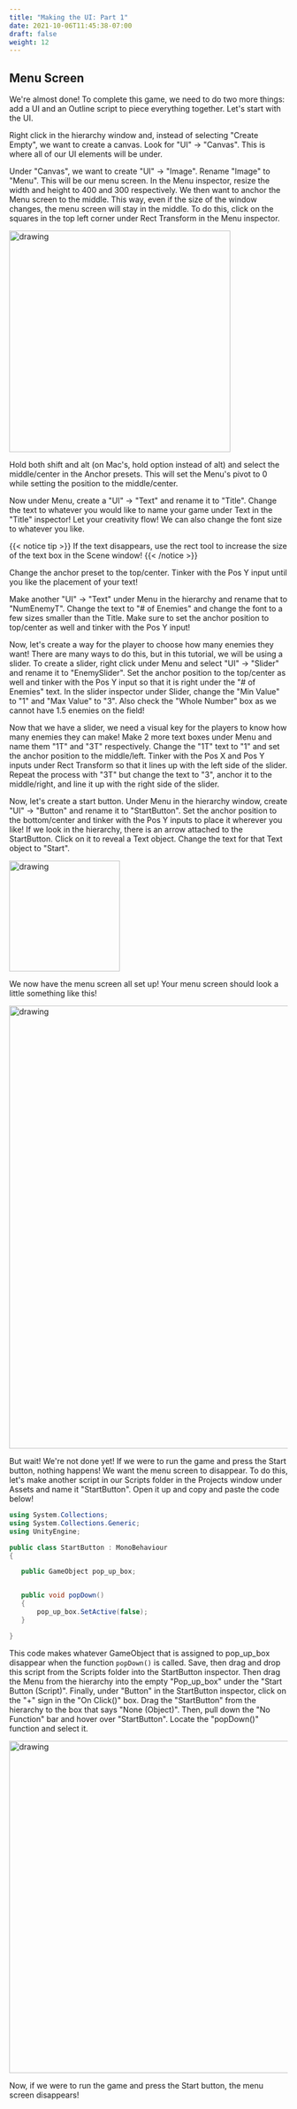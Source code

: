 ```yaml
---
title: "Making the UI: Part 1"
date: 2021-10-06T11:45:38-07:00
draft: false
weight: 12
---
```


## Menu Screen

We're almost done! To complete this game, we need to do two more things: add a UI and an Outline script to piece everything together. Let's start with the UI.

Right click in the hierarchy window and, instead of selecting "Create Empty", we want to create a canvas. Look for "UI" → "Canvas". This is where all of our UI elements will be under.

Under "Canvas", we want to create "UI" → "Image". Rename "Image" to "Menu". This will be our menu screen. In the Menu inspector, resize the width and height to 400 and 300 respectively.
We then want to anchor the Menu screen to the middle. This way, even if the size of the window changes, the menu screen will stay in the middle. To do this, click on the squares in the top left corner under Rect Transform in the Menu inspector.

<img src="../img/11_anchors.png" alt="drawing" width="400"/>

Hold both shift and alt (on Mac's, hold option instead of alt) and select the middle/center in the Anchor presets. This will set the Menu's pivot to 0 while setting the position to the middle/center.

Now under Menu, create a "UI" → "Text" and rename it to "Title". Change the text to whatever you would like to name your game under Text in the "Title" inspector! Let your creativity flow! We can also change the font size to whatever you like.

{{< notice tip >}}
If the text disappears, use the rect tool to increase the size of the text box in the Scene window!
{{< /notice >}}

Change the anchor preset to the top/center. Tinker with the Pos Y input until you like the placement of your text!

Make another "UI" → "Text" under Menu in the hierarchy and rename that to "NumEnemyT". Change the text to "# of Enemies" and change the font to a few sizes smaller than the Title. Make sure to set the anchor position to top/center as well and tinker with the Pos Y input!

Now, let's create a way for the player to choose how many enemies they want! There are many ways to do this, but in this tutorial, we will be using a slider.
To create a slider, right click under Menu and select "UI" → "Slider" and rename it to "EnemySlider". Set the anchor position to the top/center as well and tinker with the Pos Y input so that it is right under the "# of Enemies" text. In the slider inspector under Slider, change the "Min Value" to "1" and "Max Value" to "3". Also check the "Whole Number" box as we cannot have 1.5 enemies on the field!

Now that we have a slider, we need a visual key for the players to know how many enemies they can make!
Make 2 more text boxes under Menu and name them "1T" and "3T" respectively. Change the "1T" text to "1" and set the anchor position to the middle/left. Tinker with the Pos X and Pos Y inputs under Rect Transform so that it lines up with the left side of the slider.
Repeat the process with "3T" but change the text to "3", anchor it to the middle/right, and line it up with the right side of the slider.

Now, let's create a start button. Under Menu in the hierarchy window, create "UI" → "Button" and rename it to "StartButton". Set the anchor position to the bottom/center and tinker with the Pos Y inputs to place it wherever you like! If we look in the hierarchy, there is an arrow attached to the StartButton. Click on it to reveal a Text object. Change the text for that Text object to "Start".

<img src="../img/11_buttonUI.png" alt="drawing" width="200"/>

We now have the menu screen all set up! Your menu screen should look a little something like this!

<img src="../img/11_result.png" alt="drawing" width="800"/>

But wait! We're not done yet! If we were to run the game and press the Start button, nothing happens! We want the menu screen to disappear.
To do this, let's make another script in our Scripts folder in the Projects window under Assets and name it "StartButton". Open it up and copy and paste the code below!

```csharp
using System.Collections;
using System.Collections.Generic;
using UnityEngine;

public class StartButton : MonoBehaviour
{

   public GameObject pop_up_box;


   public void popDown()
   {
       pop_up_box.SetActive(false);
   }

}
```

This code makes whatever GameObject that is assigned to pop_up_box disappear when the function `popDown()` is called. Save, then drag and drop this script from the Scripts folder into the StartButton inspector. Then drag the Menu from the hierarchy into the empty "Pop_up_box" under the "Start Button (Script)".
Finally, under "Button" in the StartButton inspector, click on the "+" sign in the "On Click()" box. Drag the "StartButton" from the hierarchy to the box that says "None (Object)".
Then, pull down the "No Function" bar and hover over "StartButton". Locate the "popDown()" function and select it.

<img src="../img/11_popDown.png" alt="drawing" width="600"/>

Now, if we were to run the game and press the Start button, the menu screen disappears!
